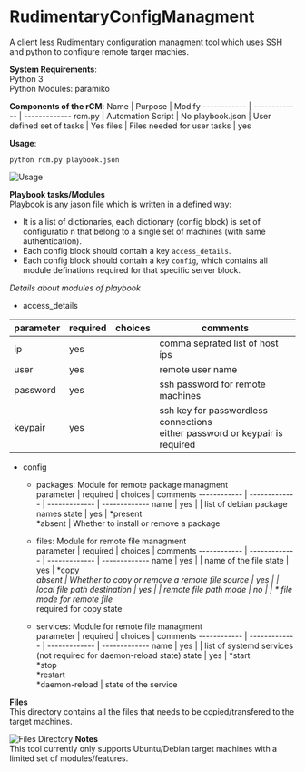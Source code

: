 # RudimentaryConfigManagment
  A client less Rudimentary configuration managment tool which uses SSH and python to configure remote targer machies.<br>

**System Requirements**:<br>
  Python 3<br>
  Python Modules: paramiko

**Components of the rCM**:
  Name | Purpose | Modify
  ------------ | ------------- | -------------
  rcm.py | Automation Script | No
  playbook.json | User defined set of tasks | Yes
  files | Files needed for user tasks <directory> | yes

**Usage**:<br/>
  
  ```python rcm.py playbook.json```<br/>
  
  ![Usage](usage.png)
  
**Playbook tasks/Modules**<br/>
  Playbook is any jason file which is written in a defined way:
  - It is a list of dictionaries, each dictionary (config block) is set of configuratio n that belong to a single set of machines (with same authentication).
  - Each config block should contain a key `access_details`.
  - Each config block should contain a key `config`, which contains all module definations required for that specific server block.<br>
  
_Details about modules of playbook_<br/>
  - access_details<br>
  
  parameter |	required |	choices |	comments
  ------------ | ------------- | ------------- | -------------
  ip | yes |  | comma seprated list of host ips
  user | yes | | remote user name
  password | yes | | ssh password for remote machines
  keypair | yes | | ssh key for passwordless connections<br> either password or keypair is required
  
  - config<br>
    - packages: Module for remote package managment<br>
      parameter |	required |	choices |	comments
      ------------ | ------------- | ------------- | -------------
      name | yes | | list of debian package names
      state | yes | *present<br> *absent | Whether to install or remove a package
  
    - files: Module for remote file managment<br>
      parameter |	required |	choices |	comments
      ------------ | ------------- | ------------- | -------------
      name | yes | | name of the file
      state | yes | *copy<br> *absent | Whether to copy or remove a remote file
      source | yes | | local file path
      destination | yes | | remote file path
      mode | no | | * file mode for remote file<br>* required for copy state
    - services: Module for remote file managment<br>
      parameter |	required |	choices |	comments
      ------------ | ------------- | ------------- | -------------
      name | yes | | list of systemd services<br>(not required for daemon-reload state)
      state | yes | *start<br>*stop<br>*restart<br>*daemon-reload | state of the service
      
  
  
  
**Files**<br/>
  This directory contains all the files that needs to be copied/transfered to the target machines.<br>
  
  ![Files Directory](files.png)
**Notes**<br/>
  This tool currently only supports Ubuntu/Debian target machines with a limited set of modules/features.


